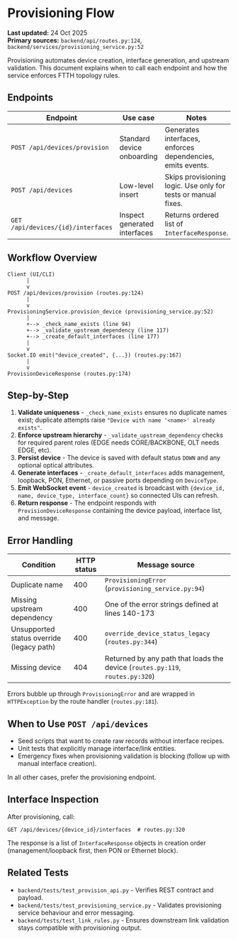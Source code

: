 # Provisioning Flow

**Last updated:** 24 Oct 2025  
**Primary sources:** `backend/api/routes.py:124`, `backend/services/provisioning_service.py:52`

Provisioning automates device creation, interface generation, and upstream validation. This document explains when to call each endpoint and how the service enforces FTTH topology rules.

## Endpoints
| Endpoint | Use case | Notes |
|----------|----------|-------|
| `POST /api/devices/provision` | Standard device onboarding | Generates interfaces, enforces dependencies, emits events. |
| `POST /api/devices` | Low-level insert | Skips provisioning logic. Use only for tests or manual fixes. |
| `GET /api/devices/{id}/interfaces` | Inspect generated interfaces | Returns ordered list of `InterfaceResponse`. |

## Workflow Overview
```
Client (UI/CLI)
      |
      v
POST /api/devices/provision (routes.py:124)
      |
      v
ProvisioningService.provision_device (provisioning_service.py:52)
      |
      +--> _check_name_exists (line 94)
      +--> _validate_upstream_dependency (line 117)
      +--> _create_default_interfaces (line 177)
      |
      v
Socket.IO emit("device_created", {...}) (routes.py:167)
      |
      v
ProvisionDeviceResponse (routes.py:174)
```

## Step-by-Step
1. **Validate uniqueness** - `_check_name_exists` ensures no duplicate names exist; duplicate attempts raise `"Device with name '<name>' already exists"`.
2. **Enforce upstream hierarchy** - `_validate_upstream_dependency` checks for required parent roles (EDGE needs CORE/BACKBONE, OLT needs EDGE, etc).
3. **Persist device** - The device is saved with default status `DOWN` and any optional optical attributes.
4. **Generate interfaces** - `_create_default_interfaces` adds management, loopback, PON, Ethernet, or passive ports depending on `DeviceType`.
5. **Emit WebSocket event** - `device_created` is broadcast with `{device_id, name, device_type, interface_count}` so connected UIs can refresh.
6. **Return response** - The endpoint responds with `ProvisionDeviceResponse` containing the device payload, interface list, and message.

## Error Handling
| Condition | HTTP status | Message source |
|-----------|-------------|----------------|
| Duplicate name | 400 | `ProvisioningError` (`provisioning_service.py:94`) |
| Missing upstream dependency | 400 | One of the error strings defined at lines 140-173 |
| Unsupported status override (legacy path) | 400 | `override_device_status_legacy` (`routes.py:344`) |
| Missing device | 404 | Returned by any path that loads the device (`routes.py:119`, `routes.py:320`) |

Errors bubble up through `ProvisioningError` and are wrapped in `HTTPException` by the route handler (`routes.py:181`).

## When to Use `POST /api/devices`
- Seed scripts that want to create raw records without interface recipes.
- Unit tests that explicitly manage interface/link entities.
- Emergency fixes when provisioning validation is blocking (follow up with manual interface creation).

In all other cases, prefer the provisioning endpoint.

## Interface Inspection
After provisioning, call:
```
GET /api/devices/{device_id}/interfaces  # routes.py:320
```
The response is a list of `InterfaceResponse` objects in creation order (management/loopback first, then PON or Ethernet block).

## Related Tests
- `backend/tests/test_provision_api.py` - Verifies REST contract and payload.
- `backend/tests/test_provisioning_service.py` - Validates provisioning service behaviour and error messaging.
- `backend/tests/test_link_rules.py` - Ensures downstream link validation stays compatible with provisioning output.
